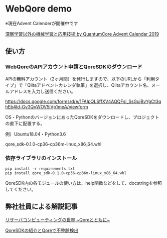 # WebQore demo

※現在Advent Calenderが開催中です

[深層学習以外の機械学習と応用技術 by QuantumCore Advent Calendar 2019](https://qiita.com/advent-calendar/2019/quantumcore_reservoir)

## 使い方

### WebQoreのAPIアカウント申請とQoreSDKのダウンロード

APIの無料アカウント（2ヶ月間）を発行しますので、以下のURLから「利用タイプ」で「Qiitaアドベントカレンダ執筆」を選択し、Qiitaアカウント名、メールアドレスを入力し送信ください。

https://docs.google.com/forms/d/e/1FAIpQLSffXV4AQQFsj_SsGujBvYgCt3qhEb4Id-Gv3QvWOV5iVp1meA/viewform

OS・PythonのバージョンにあったQoreSDKをダウンロードし、プロジェクトの直下に配置する。

例）Ubuntu18.04・Python3.6

qore_sdk-0.1.0-cp36-cp36m-linux_x86_64.whl 

### 依存ライブラリのインストール

```
pip install -r requirements.txt
pip install qore_sdk-0.1.0-cp36-cp36m-linux_x86_64.whl
```

QoreSDK内の各モジュールの使い方は、help関数などをして、docstringを参照してください。

## 弊社社員による解説記事
[リザーバコンピューティングの世界 \~Qoreとともに\~](https://qiita.com/ryoppippi/items/f607c8828238094eade0)

[QoreSDKの紹介とQoreで不整脈検出](https://qiita.com/sk1010k/items/d8ca3332e6a1f1f939a1)

